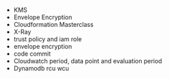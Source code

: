 - KMS
- Envelope Encryption
- Cloudformation Masterclass
- X-Ray
- trust policy and iam role
- envelope encryption
- code commit
- Cloudwatch period, data point and evaluation period
- Dynamodb rcu wcu
